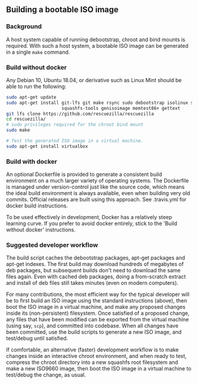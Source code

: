 ## Building a bootable ISO image

### Background

A host system capable of running debootstrap, chroot and bind mounts is required. With such a host system, a bootable ISO image can be generated in a single `make` command.

### Build without docker

Any Debian 10, Ubuntu 18.04, or derivative such as Linux Mint should be able to run the following:
```bash
sudo apt-get update
sudo apt-get install git-lfs git make rsync sudo debootstrap isolinux syslinux syslinux-utils \
                     squashfs-tools genisoimage memtest86+ gettext
git lfs clone https://github.com/rescuezilla/rescuezilla
cd rescuezilla/
# sudo privileges required for the chroot bind mount
sudo make

# Test the generated ISO image in a virtual machine.
sudo apt-get install virtualbox
```

### Build with docker

An optional Dockerfile is provided to generate a consistent build environment on a much larger variety of operating systems. The Dockerfile is managed under version-control just like the source code, which means the ideal build environment is always available, even when building very old commits. Official releases are built using this approach. See .travis.yml for docker build instructions.

To be used effectively in development, Docker has a relatively steep learning curve. If you prefer to avoid docker entirely, stick to the 'Build without docker' instructions.

### Suggested developer workflow

The build script caches the debootstrap packages, apt-get packages and apt-get indexes. The first build may download hundreds of megabytes of deb packages, but subsequent builds don't need to download the same files again. Even with cached deb packages, doing a from-scratch extract and install of deb files still takes minutes (even on modern computers).

For many contributions, the most efficient way for the typical developer will be to first build an ISO image using the standard instructions (above), then boot the ISO image in a virtual machine, and make any proposed changes inside its (non-persistent) filesystem. Once satisfied of a proposed change, any files that have been modified can be exported from the virtual machine (using say, `scp`), and committed into codebase. When all changes have been committed, use the build scripts to generate a new ISO image, and test/debug until satisfied.

If comfortable, an alternative (faster) development workflow is to make changes inside an interactive chroot environment, and when ready to test, compress the chroot directory into a new squashfs root filesystem and make a new ISO9660 image, then boot the ISO image in a virtual machine to test/debug the change, as usual.
